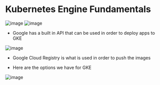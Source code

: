 # Kubernetes Engine Fundamentals

![image](https://user-images.githubusercontent.com/43883264/179424824-5db91f95-c4ae-448e-b5de-5faaca1040ce.png)
![image](https://user-images.githubusercontent.com/43883264/179424831-bda134ae-c51c-4a12-888c-54fff6fbb450.png)

- Google has a built in API that can be used in order to deploy apps to GKE

![image](https://user-images.githubusercontent.com/43883264/179424899-4b225c59-6120-464b-afee-357ef235e7fb.png)

- Google Cloud Registry is what is used in order to push the images

- Here are the options we have for GKE

![image](https://user-images.githubusercontent.com/43883264/179424974-56263a64-fd6b-408b-888a-998afdb49ca4.png)

